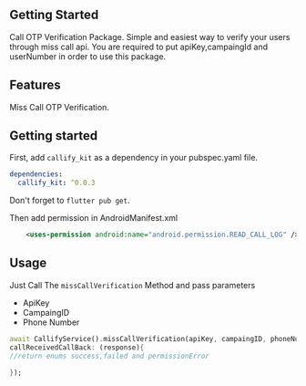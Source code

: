 <!--
This README describes the package. If you publish this package to pub.dev,
this README's contents appear on the landing page for your package.

For information about how to write a good package README, see the guide for
[writing package pages](https://dart.dev/guides/libraries/writing-package-pages).

For general information about developing packages, see the Dart guide for
[creating packages](https://dart.dev/guides/libraries/create-library-packages)
and the Flutter guide for
[developing packages and plugins](https://flutter.dev/developing-packages).
-->

## Getting Started

Call OTP Verification Package. Simple and easiest way to verify your users through miss call api. You are required to put apiKey,campaingId and userNumber in order to use this package.

## Features

Miss Call OTP Verification.

## Getting started

First, add `callify_kit` as a dependency in your pubspec.yaml file.
```yaml
dependencies:
  callify_kit: ^0.0.3
```

Don't forget to `flutter pub get`.

Then add permission in AndroidManifest.xml
```xml
    <uses-permission android:name="android.permission.READ_CALL_LOG" />
```

## Usage

Just Call The  ```missCallVerification```  Method and pass parameters
- ApiKey
- CampaingID
- Phone Number



```dart
await CallifyService().missCallVerification(apiKey, campaingID, phoneNumber,
callReceivedCallBack: (response){
//return enums success,failed and permissionError

});
```


